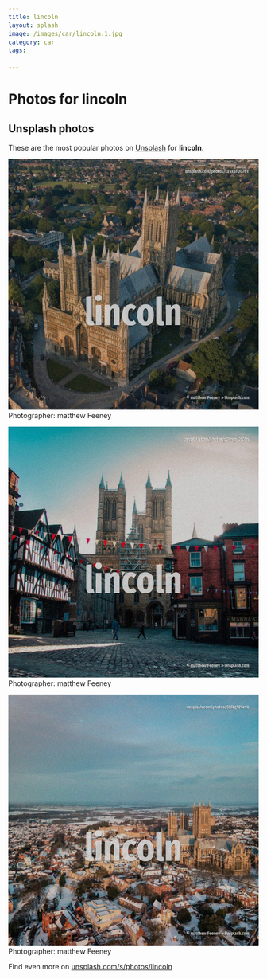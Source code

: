```yaml
---
title: lincoln
layout: splash
image: /images/car/lincoln.1.jpg
category: car
tags:

---
```

# Photos for lincoln
 
## Unsplash photos
These are the most popular photos on [Unsplash](https://unsplash.com) for **lincoln**.
 
![lincoln](/images/car/lincoln.1.jpg)
Photographer:  matthew Feeney
 
![lincoln](/images/car/lincoln.2.jpg)
Photographer:  matthew Feeney
 
![lincoln](/images/car/lincoln.3.jpg)
Photographer:  matthew Feeney
 
Find even more on [unsplash.com/s/photos/lincoln](https://unsplash.com/s/photos/lincoln)
 
